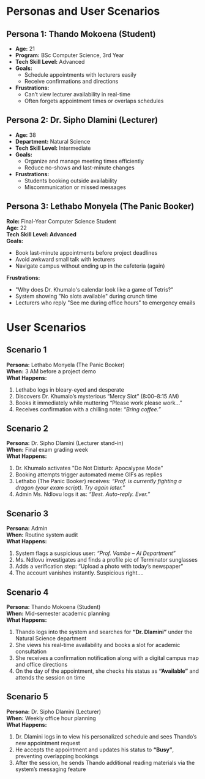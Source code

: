 # Personas and User Scenarios

## Persona 1: Thando Mokoena (Student)
- **Age:** 21  
- **Program:** BSc Computer Science, 3rd Year  
- **Tech Skill Level:** Advanced  
- **Goals:**  
  - Schedule appointments with lecturers easily  
  - Receive confirmations and directions  
- **Frustrations:**  
  - Can’t view lecturer availability in real-time  
  - Often forgets appointment times or overlaps schedules  

## Persona 2: Dr. Sipho Dlamini (Lecturer)
- **Age:** 38  
- **Department:** Natural Science
- **Tech Skill Level:** Intermediate  
- **Goals:**  
  - Organize and manage meeting times efficiently  
  - Reduce no-shows and last-minute changes  
- **Frustrations:**  
  - Students booking outside availability  
  - Miscommunication or missed messages

## Persona 3: Lethabo Monyela (The Panic Booker)
**Role:** Final-Year Computer Science Student  
**Age:** 22  
**Tech Skill Level: Advanced**  
**Goals:**
- Book last-minute appointments before project deadlines
- Avoid awkward small talk with lecturers
- Navigate campus without ending up in the cafeteria (again)

**Frustrations:**
- "Why does Dr. Khumalo's calendar look like a game of Tetris?"
- System showing "No slots available" during crunch time
- Lecturers who reply "See me during office hours" to emergency emails

# User Scenarios

##  Scenario 1
**Persona:** Lethabo Monyela (The Panic Booker)  
**When:** 3 AM before a project demo  
**What Happens:**  
1. Lethabo logs in bleary-eyed and desperate  
2. Discovers Dr. Khumalo’s mysterious “Mercy Slot” (8:00–8:15 AM)  
3. Books it immediately while muttering “Please work please work...”  
4. Receives confirmation with a chilling note: _“Bring coffee.”_
   
## Scenario 2
**Persona:** Dr. Sipho Dlamini (Lecturer stand-in)  
**When:** Final exam grading week  
**What Happens:**  
1. Dr. Khumalo activates "Do Not Disturb: Apocalypse Mode"  
2. Booking attempts trigger automated meme GIFs as replies  
3. Lethabo (The Panic Booker) receives: _“Prof. is currently fighting a dragon (your exam script). Try again later.”_  
4. Admin Ms. Ndlovu logs it as: _“Best. Auto-reply. Ever.”_  

## Scenario 3 
**Persona:** Admin   
**When:** Routine system audit  
**What Happens:**  
1. System flags a suspicious user: _“Prof. Vambe – AI Department”_  
2. Ms. Ndlovu investigates and finds a profile pic of Terminator sunglasses  
3. Adds a verification step: “Upload a photo with today’s newspaper”  
4. The account vanishes instantly. Suspicious right....  


## Scenario 4
**Persona:** Thando Mokoena (Student)  
**When:** Mid-semester academic planning  
**What Happens:**  
1. Thando logs into the system and searches for **“Dr. Dlamini”** under the Natural Science department  
2. She views his real-time availability and books a slot for academic consultation  
3. She receives a confirmation notification along with a digital campus map and office directions  
4. On the day of the appointment, she checks his status as **“Available”** and attends the session on time  


## Scenario 5
**Persona:** Dr. Sipho Dlamini (Lecturer)  
**When:** Weekly office hour planning  
**What Happens:**  
1. Dr. Dlamini logs in to view his personalized schedule and sees Thando’s new appointment request  
2. He accepts the appointment and updates his status to **“Busy”**, preventing overlapping bookings  
3. After the session, he sends Thando additional reading materials via the system’s messaging feature  
